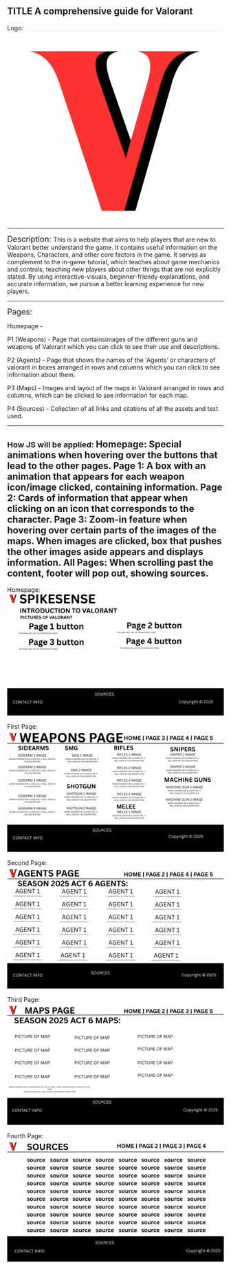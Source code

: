 TITLE
A comprehensive guide for Valorant
---
Logo: \
![alt](./assets/logo.png)

---
<font size="4"> Description: </font>
This is a website that aims to help players that are new to Valorant better understand the game. It contains useful information on the Weapons, Characters, and other core factors in the game. It serves as complement to the in-game tutorial, which teaches about game mechanics and controls, teaching new players about other things that are not explicitly stated. By using interactive-visuals, beginner-friendy explanations, and accurate information, we pursue a better learning experience for new players.

---
<font size="4"> Pages: </font> 

Homepage -

P1 (Weapons) - Page that containsimages of the different guns and weapons of Valorant which you can click to see their use and descriptions.

P2 (Agents)  - Page that shows the names of the 'Agents' or characters of valorant in boxes arranged in rows and columns which you can click to see information about them.

P3 (Maps) - Images and layout of the maps in Valorant arranged in rows and columns, which can be clicked to see information for each map.

P4 (Sources) - Collection of all links and citations of all the assets and text used.

---
<font size="4"> How JS will be applied: </font> 
Homepage: Special animations when hovering over the buttons that lead to the other pages.
Page 1: A box with an animation that appears for each weapon icon/image clicked, containing information.
Page 2: Cards of information that appear when clicking on an icon that corresponds to the character. 
Page 3: Zoom-in feature when hovering over certain parts of the images of the maps. When images are clicked, box that pushes the other images aside appears and displays information.
All Pages: When scrolling past the content, footer will pop out, showing sources.
---
Homepage: \
![alt](./assets/1.png)

First Page:\
![alt](./assets/2.png)

Second Page:\
![alt](./assets/3.png)

Third Page:\
![alt](./assets/4.png)

Fourth Page:\
![alt](./assets/5.png)